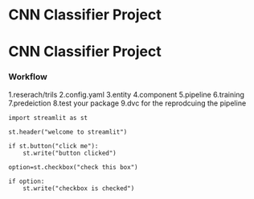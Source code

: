 # CNN Classifier Project

# CNN Classifier Project


### Workflow

1.reserach/trils
2.config.yaml
3.entity
4.component
5.pipeline
6.training
7.predeiction
8.test your package
9.dvc for the reprodcuing the pipeline


```
import streamlit as st

st.header("welcome to streamlit")

if st.button("click me"):
    st.write("button clicked")
    
option=st.checkbox("check this box")

if option:
    st.write("checkbox is checked")

```